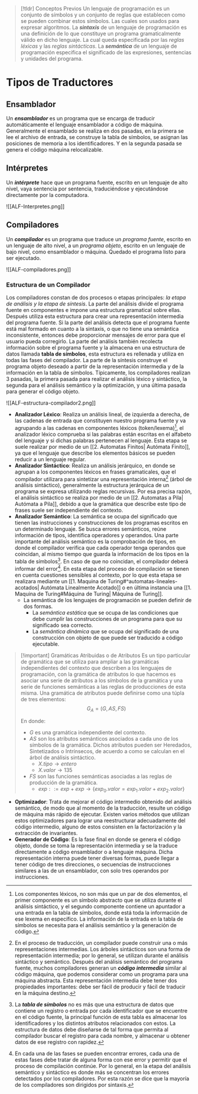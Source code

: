 >[!tldr] Conceptos Previos
>Un lenguaje de programación es un conjunto de símbolos y un conjunto de reglas que establecen como se pueden combinar estos símbolos. Las cuales son usados para expresar algoritmos.
>La ***sintaxis*** de un lenguaje de programación es una definición de lo que constituye un programa gramaticalmente válido en dicho lenguaje. La cual queda especificada por las *reglas léxicas* y las *reglas sintácticas*.
>La ***semántica*** de un lenguaje de programación especifica el significado de las expresiones, sentencias y unidades del programa.

# Tipos de Traductores

## Ensamblador

Un ***ensamblador*** es un programa que se encarga de traducir automáticamente el lenguaje ensamblador a código de máquina. Generalmente el ensamblado se realiza en dos pasadas, en la primera se lee el archivo de entrada, se construye la tabla de símbolos, se asignan las posiciones de memoria a los identificadores. Y en la segunda pasada se genera el código máquina relocalizable.

## Intérpretes

Un ***intérprete*** hace que un programa fuente, escrito en un lenguaje de alto nivel, vaya sentencia por sentencia, traduciéndose y ejecutándose directamente por la computadora.

![[ALF-Interpretes.png]]

## Compiladores

Un ***compilador*** es un programa que traduce un *programa fuente*, escrito en un lenguaje de alto nivel, a un *programa objeto*, escrito en un lenguaje de bajo nivel, como ensamblador o máquina. Quedado el programa listo para ser ejecutado.

![[ALF-compiladores.png]]

### Estructura de un Compilador

Los compiladores constan de dos procesos o etapas principales: *la etapa de análisis y la etapa de síntesis*. La parte del análisis divide el programa fuente en componentes e impone una estructura gramatical sobre ellas. Después utiliza esta estructura para crear una representación intermedia del programa fuente. Si la parte del análisis detecta que el programa fuente está mal formado en cuanto a la sintaxis, o que no tiene una semántica inconsistente, entonces debe proporcionar mensajes de error para que el usuario pueda corregirlo. La parte del análisis también recolecta información sobre el programa fuente y la almacena en una estructura de datos llamada **tabla de símbolos**, esta estructura es rellenada y utiliza en todas las fases del compilador.
La parte de la síntesis construye el programa objeto deseado a partir de la representación intermedia y de la información en la tabla de símbolos.
Típicamente, los compiladores realizan 3 pasadas, la primera pasada para realizar el análisis léxico y sintáctico, la segunda para el análisis semántico y la optimización, y una última pasada para generar el código objeto.

![[ALF-estructura-compilador2.png]]


- **Analizador Léxico**: Realiza un análisis lineal, de izquierda a derecha, de las cadenas de entrada que constituyen nuestro programa fuente y va agrupando a las cadenas en componentes léxicos (token/lexema)[^1], el analizador léxico comprueba si las palabras están escritas en el alfabeto del lenguaje y si dichas palabras pertenecen al lenguaje. Esta etapa se suele realizar por medio de un [[2. Automatas Finitos| Autómata Finito]], ya que el lenguaje que describe los elementos básicos se pueden reducir a un lenguaje regular.
- **Analizador Sintáctico**: Realiza un análisis jerárquico, en donde se agrupan a los componentes léxicos en frases gramaticales, que el compilador utilizara para sintetizar una representación interna[^2] (árbol de análisis sintáctico), generalmente la estructura jerárquica de un programa se expresa utilizando reglas recursivas. Por esa precisa razón, el análisis sintáctico se realiza por medio de un [[2. Automatas a Pila| Autómata a Pila]], debido a que la gramática que describe este tipo de frases suele ser independiente del contexto.
- **Analizador Semántico**: La semántica se ocupa del significado que tienen las instrucciones y construcciones de los programas escritos en un determinado lenguaje. Se busca errores semánticos, reúne información de tipos, identifica operadores y operandos. Una parte importante del análisis semántico es la comprobación de tipos, en donde el compilador verifica que cada operador tenga operandos que coincidan, al mismo tiempo que guarda la información de los tipos en la tabla de símbolos[^3]. En caso de que no coincidan, el compilador deberá informar del error[^4]. En esta etapa del proceso de compilación se tienen en cuenta cuestiones sensibles al contexto, por lo que esta etapa se realizara mediante un [[1. Maquina de Turing#^automatas-lineales-acotados| Autómata Linealmente Acotado]] o en última instancia una [[1. Maquina de Turing#Máquina de Turing| Máquina de Turing]].
	- La semántica de los lenguajes de programación se pueden definir de dos formas.
		- La *semántica estática* que se ocupa de las condiciones que debe cumplir las construcciones de un programa para que su significado sea correcto.
		- La *semántica dinámica* que se ocupa del significado de una construcción con objeto de que puede ser traducido a código ejecutable.

>[!important] Gramáticas Atribuidas o de Atributos
>Es un tipo particular de gramática que se utiliza para ampliar a las gramáticas independientes del contexto que describen a los lenguajes de programación, con la gramática de atributos lo que hacemos es asociar una serie de atributos a los símbolos de la gramática y una serie de funciones semánticas a las reglas de producciones de esta misma.
>Una gramática de atributos puede definirse como una túpla de tres elementos:
>$$G_A = (G, AS, FS)$$
>
>En donde:
>- $G$ es una gramática independiente del contexto.
>- $AS$ son los atributos semánticos asociados a cada uno de los símbolos de la gramática. Dichos atributos pueden ser Heredados, Sintetizados o Intrínsecos, de acuerdo a como se calculan en el árbol de análisis sintáctico.
>	- $X.tipo \longrightarrow entero$
>	- $X.valor \longrightarrow 135$
>- $FS$ son las funciones semánticas asociadas a las reglas de producción de la gramática.
>	- $exp ::= exp + exp \longrightarrow \{ exp_0.valor = exp_1.valor + exp_2.valor \}$

- **Optimizador**: Trata de mejorar el código intermedio obtenido del análisis semántico, de modo que al momento de la traducción, resulte un código de máquina más rápido de ejecutar. Existen varios métodos que utilizan estos optimizadores para lograr una reestructurar adecuadamente del código intermedio, alguno de estos consisten en la factorización y la extracción de invariantes.
- **Generador de Código**: Es la fase final en donde se genera el código objeto, donde se toma la representación intermedia y se la traduce directamente a código ensamblador o a lenguaje máquina. Dicha representación interna puede tener diversas formas, puede llegar a tener código de tres direcciones, o secuencias de instrucciones similares a las de un ensamblador, con solo tres operandos por instrucciones. 

[^1]: Los componentes léxicos, no son más que un par de dos elementos, el primer componente es un símbolo abstracto que se utiliza durante el análisis sintáctico, y el segundo componente contiene un apuntador a una entrada en la tabla de símbolos, donde está toda la información de ese lexema en específico. La información de la entrada en la tabla de símbolos se necesita para el análisis semántico y la generación de código.
[^2]: En el proceso de traducción, un compilador puede construir una o más representaciones intermedias. Los árboles sintácticos son una forma de representación intermedia; por lo general, se utilizan durante el análisis sintáctico y semántico. Después del análisis semántico del programa fuente, muchos compiladores generan un ***código intermedia*** similar al código máquina, que podemos considerar como un programa para una máquina abstracta. Esta representación intermedia debe tener dos propiedades importantes: debe ser fácil de producir y fácil de traducir en la máquina destino.
[^3]: La ***tabla de símbolos*** no es más que una estructura de datos que contiene un registro o entrada por cada identificador que se encuentre en el código fuente, la principal función de esta tabla es almacenar los identificadores y los distintos atributos relacionados con estos. La estructura de datos debe diseñarse de tal forma que permita al compilador buscar el registro para cada nombre, y almacenar u obtener datos de ese registro con rapidez.
[^4]: En cada una de las fases se pueden encontrar errores, cada una de estas fases debe tratar de alguna forma con ese error y permitir que el proceso de compilación continúe. Por lo general, en la etapa del análisis semántico y sintáctico es donde más se concentran los errores detectados por los compiladores. Por esta razón se dice que la mayoría de los compiladores son dirigidos por sintaxis.